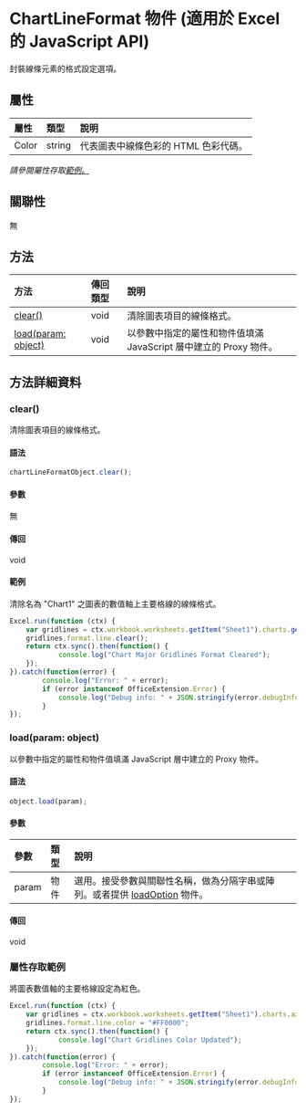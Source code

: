 ﻿# ChartLineFormat 物件 (適用於 Excel 的 JavaScript API)

封裝線條元素的格式設定選項。

## 屬性

| 屬性	     | 類型	   |說明
|:---------------|:--------|:----------|
|Color|string|代表圖表中線條色彩的 HTML 色彩代碼。|

_請參閱屬性存取[範例。](#範例)_

## 關聯性
無


## 方法

| 方法           | 傳回類型    |說明|
|:---------------|:--------|:----------|
|[clear()](#clear)|void|清除圖表項目的線條格式。|
|[load(param: object)](#loadparam-object)|void|以參數中指定的屬性和物件值填滿 JavaScript 層中建立的 Proxy 物件。|

## 方法詳細資料


### clear()
清除圖表項目的線條格式。

#### 語法
```js
chartLineFormatObject.clear();
```

#### 參數
無

#### 傳回
void

#### 範例

清除名為 "Chart1" 之圖表的數值軸上主要格線的線條格式。

```js
Excel.run(function (ctx) { 
    var gridlines = ctx.workbook.worksheets.getItem("Sheet1").charts.getItem("Chart1").axes.valueaxis.majorGridlines;   
    gridlines.format.line.clear();
    return ctx.sync().then(function() {
            console.log("Chart Major Gridlines Format Cleared");
    });
}).catch(function(error) {
        console.log("Error: " + error);
        if (error instanceof OfficeExtension.Error) {
            console.log("Debug info: " + JSON.stringify(error.debugInfo));
        }
});
```

### load(param: object)
以參數中指定的屬性和物件值填滿 JavaScript 層中建立的 Proxy 物件。

#### 語法
```js
object.load(param);
```

#### 參數
| 參數	    | 類型	   |說明|
|:---------------|:--------|:----------|
|param|物件|選用。接受參數與關聯性名稱，做為分隔字串或陣列。或者提供 [loadOption](loadoption.md) 物件。|

#### 傳回
void
### 屬性存取範例

將圖表數值軸的主要格線設定為紅色。

```js
Excel.run(function (ctx) { 
    var gridlines = ctx.workbook.worksheets.getItem("Sheet1").charts.axes.valueaxis.majorGridlines;
    gridlines.format.line.color = "#FF0000";
    return ctx.sync().then(function() {
            console.log("Chart Gridlines Color Updated");
    });
}).catch(function(error) {
        console.log("Error: " + error);
        if (error instanceof OfficeExtension.Error) {
            console.log("Debug info: " + JSON.stringify(error.debugInfo));
        }
});
```
